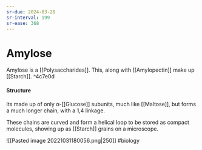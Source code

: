 ```yaml
---
sr-due: 2024-03-28
sr-interval: 199
sr-ease: 368
---
```

# Amylose

Amylose is a [[Polysaccharides]]. This, along with [[Amylopectin]] make up [[Starch]]. ^4c7e0d

#### Structure
Its made up of only α-[[Glucose]] subunits, much like [[Maltose]], but forms a much longer chain, with a 1,4 linkage.

These chains are curved and form a helical loop to be stored as compact molecules, showing up as [[Starch]] grains on a microscope.

![[Pasted image 20221031180056.png|250]]
#biology 